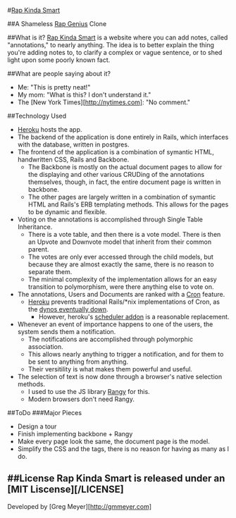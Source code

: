 #[Rap Kinda Smart][rkc]

##A Shameless [Rap Genius][rg] Clone

[rg]: http://www.rapgenius.com
[rkc]: http://www.rapkindasmart.com

##What is it?
[Rap Kinda Smart][rkc] is a website where you can add notes, called "annotations," to nearly anything. The idea is to better explain the thing you're adding notes to, to clarify a complex or vague sentence, or to shed light upon some poorly known fact.

##What are people saying about it?
* Me: "This is pretty neat!"
* My mom: "What is this? I don't understand it."
* The [New York Times][http://nytimes.com]: "No comment."

##Technology Used
* [Heroku][heroku] hosts the app.
* The backend of the application is done entirely in Rails, which interfaces with the database, written in postgres.
* The frontend of the application is a combination of symantic HTML, handwritten CSS, Rails and Backbone. 
	* The Backbone is mostly on the actual document pages to allow for the displaying and other various CRUDing of the annotations themselves, though, in fact, the entire document page is written in backbone.
	* The other pages are largely written in a combination of symantic HTML and Rails's ERB templating methods. This allows for the pages to be dynamic and flexible.
* Voting on the annotations is accomplished through Single Table Inheritance. 
	* There is a vote table, and then there is a vote model. There is then an Upvote and Downvote model that inherit from their common parent. 
	* The votes are only ever accessed through the child models, but because they are almost exactly the same, there is no reason to separate them. 
	* The minimal complexity of the implementation allows for an easy transition to polymorphism, were there anything else to vote on.
* The annotations, Users and Documents are ranked with a [Cron][cron] feature.
	* [Heroku][heroku] prevents traditional Rails/*nix implementations of Cron, as the [dynos eventually down][soheroku].
		* However, heroku's [scheduler addon][scheduler] is a reasonable replacement.
* Whenever an event of importance happens to one of the users, the system sends them a notification. 
	* The notifications are accomplished through polymorphic association.
	* This allows nearly anything to trigger a notification, and for them to be sent to anything from anything.
	* Their versitility is what makes them powerful and useful.
* The selection of text is now done through a browser's native selection methods.
	* I used to use the JS library [Rangy][rangy] for this.
	* Modern browsers don't need Rangy.

[cron]: http://en.wikipedia.org/wiki/Cron
[rangy]: https://code.google.com/p/rangy/
[heroku]: http://www.heroku.com
[scheduler]: https://devcenter.heroku.com/articles/scheduler
[soheroku]: http://stackoverflow.com/questions/8619754/whenever-gem-running-cron-jobs-on-heroku



##ToDo
###Major Pieces

* Design a tour
* Finish implementing backbone + Rangy
* Make every page look the same, the document page is the model.
* Simplify the CSS and the tags, there is no reason for having as many as I do.

##License
Rap Kinda Smart is released under an [MIT Liscense][/LICENSE]
---
Developed by [Greg Meyer][http://gmmeyer.com]